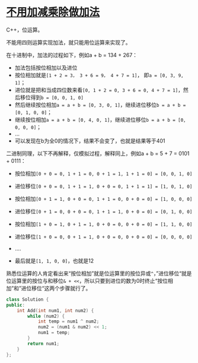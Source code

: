 # [不用加减乘除做加法](https://www.nowcoder.com/practice/59ac416b4b944300b617d4f7f111b215?tpId=13&tqId=11201&tPage=3&rp=3&ru=/ta/coding-interviews&qru=/ta/coding-interviews/question-ranking)

C++，位运算。

不能用四则运算实现加法，就只能用位运算来实现了。

在十进制中，加法的过程如下，例如a + b = 134 + 267：

- 加法包括按位相加以及进位
- 按位相加就是`[1 + 2 = 3， 3 + 6 = 9， 4 + 7 = 1]`， 即`a = [0, 3, 9, 1]`；
- 进位就是把和当成四位数来看`[0, 1 + 2 = 0, 3 + 6 = 0, 4 + 7 = 1]`，然后移位得到`b = [0, 0, 1, 0]`
- 然后继续按位相加`a = a + b = [0, 3, 0, 1]`，继续进位移位`b = a + b = [0, 1, 0, 0]`；
- 继续按位相加`a = a + b = [0, 4, 0, 1]`，继续进位移位`b = a + b = [0, 0, 0, 0]`；
- …
- 可以发现在b为全0的情况下，结果不会变了，也就是结果等于401

二进制同理，以下不再解释，仅模拟过程，解释同上，例如a + b = 5 + 7 = 0101 + 0111：

- 按位相加`[0 + 0 = 0, 1 + 1 = 0, 0 + 1 = 1, 1 + 1 = 0] = [0, 0, 1, 0]`

- 进位移位`[0 + 0 = 0, 1 + 1 = 1, 0 + 0 = 0, 1 + 1 = 1] = [1, 0, 1, 0]`
- 按位相加`[0 + 1 = 1, 0 + 0 = 0, 1 + 1 = 0, 0 + 0 = 0] = [1, 0, 0, 0]`

- 进位移位`[0 + 1 = 0, 0 + 0 = 0, 1 + 1 = 1, 0 + 0 = 0] = [0, 1, 0, 0]`
- 按位相加`[1 + 0 = 1, 0 + 1 = 1, 0 + 0 = 0, 0 + 0 = 0] = [1, 1, 0, 0]`

- 进位移位`[1 + 0 = 0, 0 + 1 = 1, 0 + 0 = 0, 0 + 0 = 0] = [0, 0, 0, 0]`
- ….
- 最后就是`[1, 1, 0, 0]`，也就是12

熟悉位运算的人肯定看出来“按位相加”就是位运算里的按位异或`^`，”进位移位“就是位运算里的按位与和移位`& + <<`，所以只要到进位的数为0时终止“按位相加”和”进位移位“这两个步骤就行了。

```cpp
class Solution {
public:
    int Add(int num1, int num2) {
        while (num2) {
            int temp = num1 ^ num2;
            num2 = (num1 & num2) << 1;
            num1 = temp;
        }
        return num1;
    }
};
```

